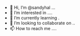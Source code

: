 - 👋 Hi, I’m @sandyhal ...
- 👀 I’m interested in ....
- 🌱 I’m currently learning .
- 💞️ I’m looking to collaborate on ..
- 📫 How to reach me ....

<!---
sandyhal/sandyhal is a ✨ special ✨ repository because its `README.md` (this file) appears on your GitHub profile.
You can click the Preview link to take a look at your changes.
--->
